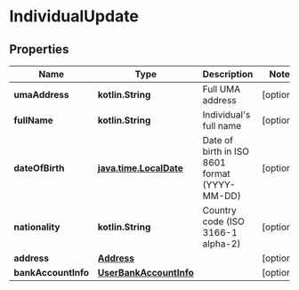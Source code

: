 
# IndividualUpdate

## Properties
| Name | Type | Description | Notes |
| ------------ | ------------- | ------------- | ------------- |
| **umaAddress** | **kotlin.String** | Full UMA address |  [optional] |
| **fullName** | **kotlin.String** | Individual&#39;s full name |  [optional] |
| **dateOfBirth** | [**java.time.LocalDate**](java.time.LocalDate.md) | Date of birth in ISO 8601 format (YYYY-MM-DD) |  [optional] |
| **nationality** | **kotlin.String** | Country code (ISO 3166-1 alpha-2) |  [optional] |
| **address** | [**Address**](Address.md) |  |  [optional] |
| **bankAccountInfo** | [**UserBankAccountInfo**](UserBankAccountInfo.md) |  |  [optional] |



